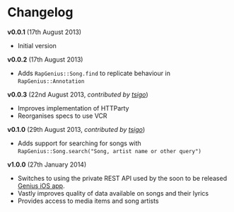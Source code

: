 # Changelog

__v0.0.1__ (17th August 2013)

* Initial version

__v0.0.2__ (17th August 2013)

* Adds `RapGenius::Song.find` to replicate behaviour in `RapGenius::Annotation`

__v0.0.3__ (22nd August 2013, *contributed by [tsigo](https://github.com/tsigo)*)

* Improves implementation of HTTParty
* Reorganises specs to use VCR

__v0.1.0__ (29th August 2013, *contributed by [tsigo](https://github.com/tsigo)*)

* Adds support for searching for songs with `RapGenius::Song.search("Song, artist name or other query")`

__v1.0.0__ (27th January 2014)

* Switches to using the private REST API used by the soon to be released
[Genius iOS app](http://rapgenius.com/static/app).
* Vastly improves quality of data available on songs and their lyrics
* Provides access to media items and song artists